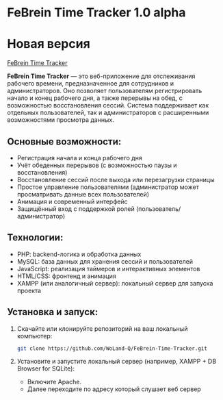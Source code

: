 
# FeBrein Time Tracker 1.0 alpha


# Новая версия
  [FeBrein Time Tracker](https://github.com/WoLand-Q/FeBrein-Time-Tracker/tree/FeBrein-Time-Tracker)

**FeBrein Time Tracker** — это веб-приложение для отслеживания рабочего времени, предназначенное для сотрудников и администраторов. Оно позволяет пользователям регистрировать начало и конец рабочего дня, а также перерывы на обед, с возможностью восстановления сессий. Система поддерживает как отдельных пользователей, так и администраторов с расширенными возможностями просмотра данных.

## Основные возможности:
- Регистрация начала и конца рабочего дня
- Учёт обеденных перерывов (с возможностью паузы и восстановления)
- Восстановление сессий после выхода или перезагрузки страницы
- Простое управление пользователями (администратор может просматривать данные всех пользователей)
- Анимация и современный интерфейс
- Защищённый вход с поддержкой ролей (пользователь/администратор)

## Технологии:
- PHP: backend-логика и обработка данных
- MySQL: база данных для хранения сессий и пользователей
- JavaScript: реализация таймеров и интерактивных элементов
- HTML/CSS: фронтенд и анимация
- XAMPP (или аналогичный сервер): локальный сервер для запуска проекта

## Установка и запуск:

1. Скачайте или клонируйте репозиторий на ваш локальный компьютер:
    ```bash
    git clone https://github.com/WoLand-Q/FeBrein-Time-Tracker.git
    ```

2. Установите и запустите локальный сервер (например, XAMPP + DB Browser for SQLite):
   - Включите Apache.
   - Далее переходите по адресу который слушает веб сервер


